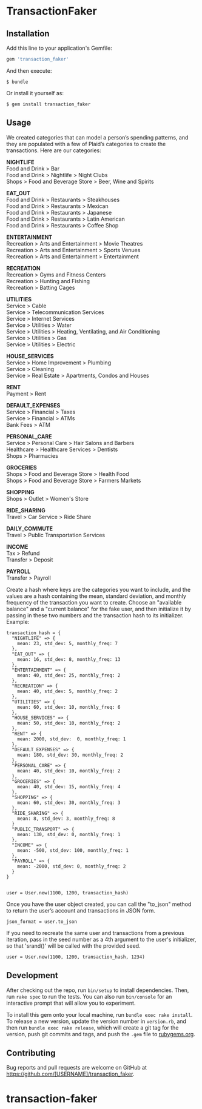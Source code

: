 # TransactionFaker

## Installation

Add this line to your application's Gemfile:

```ruby
gem 'transaction_faker'
```

And then execute:

    $ bundle

Or install it yourself as:

    $ gem install transaction_faker

## Usage

We created categories that can model a person’s spending patterns, and they are populated with a few of Plaid’s categories to create the transactions. Here are our categories:



<b>NIGHTLIFE</b>  
Food and Drink > Bar  
Food and Drink > Nightlife > Night Clubs  
Shops > Food and Beverage Store > Beer, Wine and Spirits  

<b>EAT_OUT</b>  
Food and Drink > Restaurants > Steakhouses  
Food and Drink > Restaurants > Mexican  
Food and Drink > Restaurants > Japanese  
Food and Drink > Restaurants > Latin American  
Food and Drink > Restaurants > Coffee Shop  

<b>ENTERTAINMENT</b>  
Recreation > Arts and Entertainment > Movie Theatres  
Recreation > Arts and Entertainment > Sports Venues  
Recreation > Arts and Entertainment > Entertainment  

<b>RECREATION</b>  
Recreation > Gyms and Fitness Centers  
Recreation > Hunting and Fishing  
Recreation > Batting Cages  

<b>UTILITIES</b>  
Service > Cable  
Service > Telecommunication Services  
Service > Internet Services  
Service > Utilities > Water  
Service > Utilities > Heating, Ventilating, and Air Conditioning  
Service > Utilities > Gas  
Service > Utilities > Electric  

<b>HOUSE_SERVICES</b>  
Service > Home Improvement > Plumbing  
Service > Cleaning  
Service > Real Estate > Apartments, Condos and Houses  

<b>RENT</b>  
Payment > Rent  

<b>DEFAULT_EXPENSES</b>  
Service > Financial > Taxes  
Service > Financial > ATMs  
Bank Fees > ATM  

<b>PERSONAL_CARE</b>  
Service > Personal Care > Hair Salons and Barbers  
Healthcare > Healthcare Services > Dentists  
Shops > Pharmacies  

<b>GROCERIES</b>  
Shops > Food and Beverage Store > Health Food  
Shops > Food and Beverage Store > Farmers Markets  

<b>SHOPPING</b>  
Shops > Outlet > Women's Store  

<b>RIDE_SHARING</b>  
Travel > Car Service > Ride Share  

<b>DAILY_COMMUTE</b>  
Travel > Public Transportation Services  

<b>INCOME</b>  
Tax > Refund  
Transfer > Deposit  

<b>PAYROLL</b>  
Transfer > Payroll  



Create a hash where keys are the categories you want to include, and the values are a hash containing the mean, standard deviation, and monthly frequency of the transaction you want to create. Choose an "available balance" and a "current balance" for the fake user, and then initialize it by passing in these two numbers and the transaction hash to its initializer. Example:

    transaction_hash = {
      "NIGHTLIFE" => {
        mean: 23, std_dev: 5, monthly_freq: 7
      },
      "EAT_OUT" => {
        mean: 16, std_dev: 8, monthly_freq: 13
      },
      "ENTERTAINMENT" => {
        mean: 40, std_dev: 25, monthly_freq: 2
      },
      "RECREATION" => {
        mean: 40, std_dev: 5, monthly_freq: 2
      },
      "UTILITIES" => {
        mean: 60, std_dev: 10, monthly_freq: 6
      },
      "HOUSE_SERVICES" => {
        mean: 50, std_dev: 10, monthly_freq: 2
      },
      "RENT" => {
        mean: 2000, std_dev:  0, monthly_freq: 1
      },
      "DEFAULT_EXPENSES" => {
        mean: 180, std_dev: 30, monthly_freq: 2
      },
      "PERSONAL_CARE" => {
        mean: 40, std_dev: 10, monthly_freq: 2
      },
      "GROCERIES" => {
        mean: 40, std_dev: 15, monthly_freq: 4
      },
      "SHOPPING" => {
        mean: 60, std_dev: 30, monthly_freq: 3
      },
      "RIDE_SHARING" => {
        mean: 8, std_dev: 3, monthly_freq: 8
      }
      "PUBLIC_TRANSPORT" => {
        mean: 130, std_dev: 0, monthly_freq: 1
      },
      "INCOME" => {
        mean: -500, std_dev: 100, monthly_freq: 1
      },
      "PAYROLL" => {
        mean: -2000, std_dev: 0, monthly_freq: 2
      }
    }


    user = User.new(1100, 1200, transaction_hash)

Once you have the user object created, you can call the "to_json" method to return the user’s account and transactions in JSON form.

    json_format = user.to_json
    
If you need to recreate the same user and transactions from a previous iteration, pass in the seed number as a 4th argument to the user's initializer, so that 'srand()' will be called with the provided seed.

    user = User.new(1100, 1200, transaction_hash, 1234)

## Development

After checking out the repo, run `bin/setup` to install dependencies. Then, run `rake spec` to run the tests. You can also run `bin/console` for an interactive prompt that will allow you to experiment.

To install this gem onto your local machine, run `bundle exec rake install`. To release a new version, update the version number in `version.rb`, and then run `bundle exec rake release`, which will create a git tag for the version, push git commits and tags, and push the `.gem` file to [rubygems.org](https://rubygems.org).

## Contributing

Bug reports and pull requests are welcome on GitHub at https://github.com/[USERNAME]/transaction_faker.

# transaction-faker
